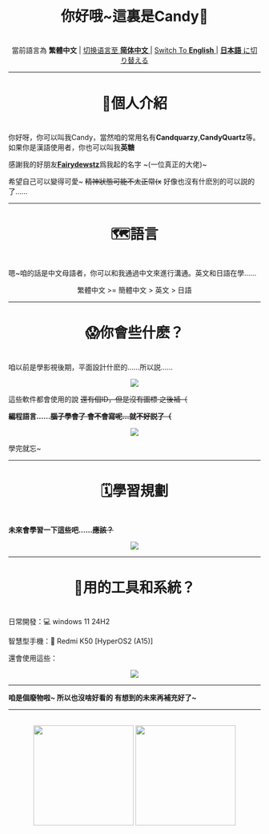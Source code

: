 <div align = "center">
  <h1> 你好哦~這裏是Candy🍥 <h1>
</div>

<div align = "center">
  <p> 當前語言為 <b>繁體中文</b> | 
  <a href = "./README_ZH.md" >切换语言至 <b>简体中文</b> </a> | 
  <a href = "./README_EN.md" >Switch To <b>English</b> </a> | 
  <a href = "./README_ZH.md" ><b>日本語</b> に切り替える </a>
</div>

------

<div align = "center">
  <h1> 🍭個人介紹 <h1>
</div>

你好呀，你可以叫我Candy，當然咱的常用名有**Candquarzy**,**CandyQuartz**等。如果你是漢語使用者，你也可以叫我**英糖**

感謝我的好朋友[**Fairydewstz**](https://github.com/Lintha437)爲我起的名字 ~(一位真正的大佬)~

希望自己可以變得可愛~ ~~精神狀態可能不太正常(x~~ 好像也沒有什麽別的可以説的了……

------

<div align = "center">
  <h1> 🗺️語言 <h1>
</div>

嗯~咱的話是中文母語者，你可以和我通過中文來進行溝通。英文和日語在學……

<div align = "center">
 <p> 繁體中文 >= 簡體中文 > 英文 > 日語</p>
</div>

-----

<div align = "center">
  <h1> 😱你會些什麽？ <h1>
</div>

咱以前是學影視後期，平面設計什麽的……所以説……

<p align="center">
  <a href="https://skillicons.dev">
    <img src="https://skillicons.dev/icons?i=ps,pr,ae,au,ai" />
  </a>
</p>

這些軟件都會使用的說 ~~還有個ID，但是沒有圖標 之後補（~~



**編程語言……~~腦子學會了 會不會寫呢…就不好説了（~~**
<p align="center">
  <a href="https://skillicons.dev">
    <img src="https://skillicons.dev/icons?i=c,cpp,html,css,js,ts,java,kotlin,python" />
  </a>
</p>

學完就忘~

-----

<div align = "center">
  <h1> 🗓學習規劃 <h1>
</div>

**未來會學習一下這些吧……~~應該？~~**
<p align="center">
  <a href="https://skillicons.dev">
    <img src="https://skillicons.dev/icons?i=rust,go" />
  </a>
</p>

-----

<div align = "center">
  <h1> 📲用的工具和系統？ <h1>
</div>

日常開發：💻 windows 11 24H2

智慧型手機：📱 Redmi K50 [HyperOS2 (A15)]

還會使用這些：

<p align="center">
  <a href="https://skillicons.dev">
    <img src="https://skillicons.dev/icons?i=visualstudio,vscode,linux,docker,idea,androidstudio" />
  </a>
</p>

------

**咱是個廢物啦~ 所以也沒啥好看的 有想到的未來再補充好了~**

------

<br>

<div align="center">
  <img src="https://github-readme-stats.vercel.app/api?username=Candquarzy&show_icons=true&theme=omni" height="200px">
  <img src="https://github-readme-stats.vercel.app/api/top-langs/?username=Candquarzy&layout=donut&theme=omni" height="200px">
</div>
